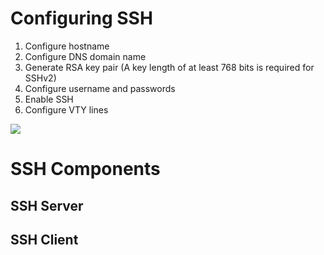 
# Configuring SSH

1. Configure hostname
2. Configure DNS domain name
3. Generate RSA key pair (A key length of at least 768 bits is required for SSHv2)
4. Configure username and passwords
5. Enable SSH
6. Configure VTY lines 

![](https://github.com/JonmarCorpuz/SecondBrain/blob/main/Assets/Whitespace.png)

# SSH Components

## SSH Server

## SSH Client
